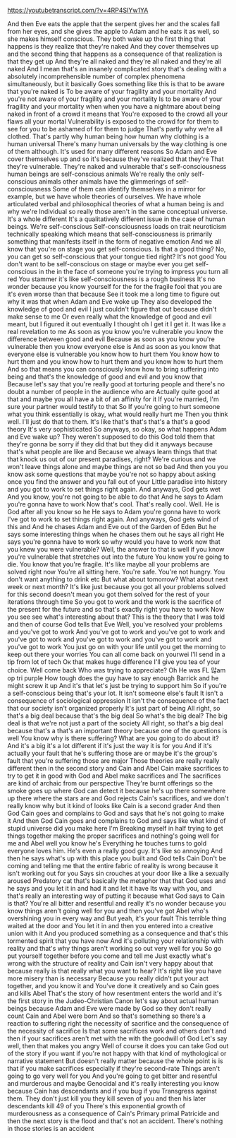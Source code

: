 https://youtubetranscript.com/?v=4RP4SIYw1YA

 And then Eve eats the apple that the serpent gives her and the scales fall from her eyes, and she gives the apple to Adam and he eats it as well, so she makes himself conscious. They both wake up the first thing that happens is they realize that they're naked And they cover themselves up and the second thing that happens as a consequence of that realization is that they get up And they're all naked and they're all naked and they're all naked And I mean that's an insanely complicated story that's dealing with a absolutely incomprehensible number of complex phenomena simultaneously, but it basically Goes something like this is that to be aware that you're naked is To be aware of your fragility and your mortality And you're not aware of your fragility and your mortality Is to be aware of your fragility and your mortality when when you have a nightmare about being naked in front of a crowd it means that You're exposed to the crowd all your flaws all your mortal Vulnerability is exposed to the crowd for for them to see for you to be ashamed of for them to judge That's partly why we're all clothed. That's partly why human being how human why clothing is a human universal There's many human universals by the way clothing is one of them although. It's used for many different reasons So Adam and Eve cover themselves up and so it's because they've realized that they're That they're vulnerable. They're naked and vulnerable that's self-consciousness human beings are self-conscious animals We're really the only self-conscious animals other animals have the glimmerings of self-consciousness Some of them can identify themselves in a mirror for example, but we have whole theories of ourselves. We have whole articulated verbal and philosophical theories of what a human being is and why we're Individual so really those aren't in the same conceptual universe. It's a whole different It's a qualitatively different issue in the case of human beings. We're self-conscious Self-consciousness loads on trait neuroticism technically speaking which means that self-consciousness is primarily something that manifests itself in the form of negative emotion And we all know that you're on stage you get self-conscious. Is that a good thing? No, you can get so self-conscious that your tongue tied right? It's not good You don't want to be self-conscious on stage or maybe ever you get self-conscious in the in the face of someone you're trying to impress you turn all red You stammer it's like self-consciousness is a rough business It's no wonder because you know yourself for the for the fragile fool that you are it's even worse than that because See it took me a long time to figure out why it was that when Adam and Eve woke up They also developed the knowledge of good and evil I just couldn't figure that out because didn't make sense to me Or even really what the knowledge of good and evil meant, but I figured it out eventually I thought oh I get it I get it. It was like a real revelation to me As soon as you know you're vulnerable you know the difference between good and evil Because as soon as you know you're vulnerable then you know everyone else is And as soon as you know that everyone else is vulnerable you know how to hurt them You know how to hurt them and you know how to hurt them and you know how to hurt them And so that means you can consciously know how to bring suffering into being and that's the knowledge of good and evil and you know that Because let's say that you're really good at torturing people and there's no doubt a number of people in the audience who are Actually quite good at that and maybe you all have a bit of an affinity for it If you're married, I'm sure your partner would testify to that So If you're going to hurt someone what you think essentially is okay, what would really hurt me Then you think well. I'll just do that to them. It's like that's that's that's a that's a good theory It's very sophisticated So anyways, so okay, so what happens Adam and Eve wake up? They weren't supposed to do this God told them that they're gonna be sorry if they did that but they did it anyways because that's what people are like and Because we always learn things that that that knock us out of our present paradises, right? We're curious and we won't leave things alone and maybe things are not so bad And then you you know ask some questions that maybe you're not so happy about asking once you find the answer and you fall out of your Little paradise into history and you got to work to set things right again. And anyways, God gets wet And you know, you're not going to be able to do that And he says to Adam you're gonna have to work Now that's cool. That's really cool. Well. He is God after all you know so he He says to Adam you're gonna have to work I've got to work to set things right again. And anyways, God gets wind of this and And he chases Adam and Eve out of the Garden of Eden But he says some interesting things when he chases them out he says all right He says you're gonna have to work so why would you have to work now that you knew you were vulnerable? Well, the answer to that is well if you know you're vulnerable that stretches out into the future You know you're going to die. You know that you're fragile. It's like maybe all your problems are solved right now You're all sitting here. You're safe. You're not hungry. You don't want anything to drink etc But what about tomorrow? What about next week or next month? It's like just because you got all your problems solved for this second doesn't mean you got them solved for the rest of your iterations through time So you got to work and the work is the sacrifice of the present for the future and so that's exactly right you have to work Now you see see what's interesting about that? This is the theory that I was told and then of course God tells that Eve Well, you've resolved your problems and you've got to work And you've got to work and you've got to work and you've got to work and you've got to work and you've got to work and you've got to work You just go on with your life until you get the morning to keep out there your worries You can all come back on yourwei I'll send in a tip from lot of tech Ок that makes huge difference I'll give you tea of your choice. Well come back Who was trying to appreciate? Oh He was FL 많am op tri purple How tough does the guy have to say enough Barrick and he might screw it up And it's that let's just be trying to support him So if you're a self-conscious being that's your lot. It isn't someone else's fault It isn't a consequence of sociological oppression It isn't the consequence of the fact that our society isn't organized properly It's just part of being All right, so that's a big deal because that's the big deal So what's the big deal? The big deal is that we're not just a part of the society All right, so that's a big deal because that's a that's an important theory because one of the questions is well You know why is there suffering? What are you going to do about it? And it's a big it's a lot different if it's just the way it is for you And if it's actually your fault that he's suffering those are or maybe it's the group's fault that you're suffering those are major Those theories are really really different then in the second story and Cain and Abel Cain make sacrifices to try to get it in good with God and Abel make sacrifices and The sacrifices are kind of archaic from our perspective They're burnt offerings so the smoke goes up where God can detect it because he's up there somewhere up there where the stars are and God rejects Cain's sacrifices, and we don't really know why but it kind of looks like Cain is a second grader And then God Cain goes and complains to God and says that he's not going to make it And then God Cain goes and complains to God and says like what kind of stupid universe did you make here I'm Breaking myself in half trying to get things together making the proper sacrifices and nothing's going well for me and Abel well you know he's Everything he touches turns to gold everyone loves him. He's even a really good guy. It's like so annoying And then he says what's up with this place you built and God tells Cain Don't be coming and telling me that the entire fabric of reality is wrong because it isn't working out for you Says sin crouches at your door like a like a sexually aroused Predatory cat that's basically the metaphor that that God uses and he says and you let it in and had it and let it have Its way with you, and that's really an interesting way of putting it because what God says to Cain is that? You're all bitter and resentful and really it's no wonder because you know things aren't going well for you and then you've got Abel who's overshining you in every way and But yeah, it's your fault This terrible thing waited at the door and You let it in and then you entered into a creative union with it And you produced something as a consequence and that's this tormented spirit that you have now And it's polluting your relationship with reality and that's why things aren't working so out very well for you So go put yourself together before you come and tell me Just exactly what's wrong with the structure of reality and Cain isn't very happy about that because really is that really what you want to hear? It's right like you have more misery than is necessary Because you really didn't put your act together, and you know it and You've done it creatively and so Cain goes and kills Abel That's the story of how resentment enters the world and it's the first story in the Judeo-Christian Canon let's say about actual human beings because Adam and Eve were made by God so they don't really count Cain and Abel were born And so that's something so there's a reaction to suffering right the necessity of sacrifice and the consequence of the necessity of sacrifice Is that some sacrifices work and others don't and then if your sacrifices aren't met with the with the goodwill of God Let's say well, then that makes you angry Well of course it does you can take God out of the story if you want if you're not happy with that kind of mythological or narrative statement But doesn't really matter because the whole point is is that if you make sacrifices especially if they're second-rate Things aren't going to go very well for you And you're going to get bitter and resentful and murderous and maybe Genocidal and it's really interesting you know because Cain has descendants and if you bug if you Transgress against them. They don't just kill you they kill seven of you and then his later descendants kill 49 of you There's this exponential growth of murderousness as a consequence of Cain's Primary primal Patricide and then the next story is the flood and that's not an accident. There's nothing in those stories is an accident